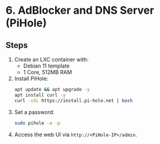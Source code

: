 # 6. AdBlocker and DNS Server (PiHole)

## Steps

1. Create an LXC container with:
    - Debian 11 template
    - 1 Core, 512MB RAM
2. Install PiHole:
    ```bash
    apt update && apt upgrade -y
    apt install curl -y
    curl -sSL https://install.pi-hole.net | bash
    ```
3. Set a password:
    ```bash
    sudo pihole -a -p
    ```
4. Access the web UI via `http://<PiHole-IP>/admin`.
